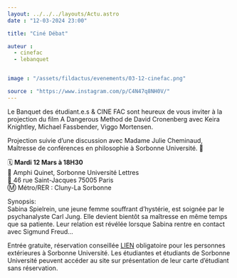 ```yaml
---
layout: ../../../layouts/Actu.astro
date : "12-03-2024 23:00"

title: "Ciné Débat"

auteur :
  - cinefac
  - lebanquet


image : "/assets/fildactus/evenements/03-12-cinefac.png"

source : "https://www.instagram.com/p/C4N47q8NH0V/"
---
```


Le Banquet des étudiant.e.s & CINE FAC sont heureux de vous inviter à la projection du film A Dangerous Method de David Cronenberg avec Keira Knightley, Michael Fassbender, Viggo Mortensen.

Projection suivie d’une discussion avec Madame Julie Cheminaud, Maîtresse de conférences en philosophie à Sorbonne Université. 🎤

🗓️ __Mardi 12 Mars à 18H30__  
📍 Amphi Quinet, Sorbonne Université Lettres  
📍 46 rue Saint-Jacques 75005 Paris  
Ⓜ️ Métro/RER : Cluny-La Sorbonne  

Synopsis:  
Sabina Spielrein, une jeune femme souffrant d’hystérie, est soignée par le psychanalyste Carl Jung. Elle devient bientôt sa maîtresse en même temps que sa patiente. Leur relation est révélée lorsque Sabina rentre en contact avec Sigmund Freud...

Entrée gratuite, réservation conseillée [LIEN](http://www.cinefac.fr/ap.asp?EvID=461) obligatoire pour les personnes extérieures à Sorbonne Université. Les étudiantes et étudiants de Sorbonne Université peuvent accéder au site sur présentation de leur carte d’étudiant sans réservation.